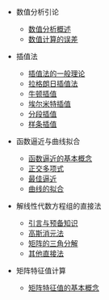 * 数值分析引论
    * [数值分析概述](a-引论/1-概述.md)
    * [数值计算的误差](a-引论/2-误差.md)

* 插值法
    * [插值法的一般理论](b-插值/01-理论.md)
    * [拉格朗日插值法](b-插值/02-拉格朗日.md)
    * [牛顿插值](b-插值/03-牛顿.md)
    * [埃尔米特插值](b-插值/04-艾尔米特.md)
    * [分段插值](b-插值/05-分段.md)
    * [样条插值](b-插值/06-样条.md)
* 函数逼近与曲线拟合
    * [函数逼近的基本概念](c-逼近/1-基本.md)
    * [正交多项式](c-逼近/2-正交.md)
    * [最佳逼近](c-逼近/3-平方.md)
    * [曲线的拟合](c-逼近/4-拟合.md)
* 解线性代数方程组的直接法
    * [引言与预备知识](e-直接/1-基本.md)
    * [高斯消元法](e-直接/2-高斯.md)
    * [矩阵的三角分解](e-直接/3-三角.md)
    * [其他直接法](e-直接/4-其他.md)
* 矩阵特征值计算
    * [矩阵特征值的基本概念](f-特征/1-基本.md)




